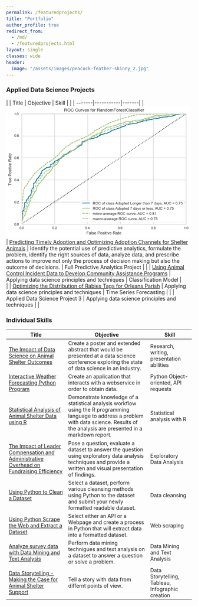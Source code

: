 ```yaml
---
permalink: /featuredprojects/
title: "Portfolio"
author_profile: true
redirect_from: 
  - /md/
  - /featuredprojects.html
layout: single
classes: wide
header:
  image: "/assets/images/peacock-feather-skinny_2.jpg"
---
```

### Applied Data Science Projects
| | Title | Objective | Skill |
| | -------|-----------|-------|
| ![DSC630](/assets/images/DSC630_thumbnail.png) | [Predicting Timely Adoption and Optimizing Adoption Channels for Shelter Animals](https://github.com/RebeccaLewis-DS/dsc630-finalproject.git)	| Identify the potential use of predictive analytics, formulate the problem, identify the right sources of data, analyze data, and prescribe actions to improve not only the process of decision making but also the outcome of decisions.	| Full Predictive Analytics Project	|
| | [Using Animal Control Incident Data to Develop Community Assistance Programs](https://github.com/RebeccaLewis-DS/dsc680-project1.git)	| Applying data science principles and techniques	| Classification Model	|	
| | [Optimizing the Distribution of Rabies Tags for Orleans Parish](https://github.com/RebeccaLewis-DS/dsc680-project2.git)	| Applying data science principles and techniques	| Time Series Forecasting	|
| | Applied Data Science Project 3	| Applying data science principles and techniques	|	|

### Individual Skills
| Title | Objective | Skill |
|-------|-----------|-------|
| [The Impact of Data Science on Animal Shelter Outcomes](https://github.com/RebeccaLewis-DS/dsc500-finalproject.git) | Create a poster and extended abstract that would be presented at a data science conference exploring the state of data science in an industry.  | Research, writing, presentation abilities | 
| [Interactive Weather Forecasting Python Program](https://github.com/RebeccaLewis-DS/dsc510-finalproject.git)	| Create an application that interacts with a webservice in order to obtain data.	| Python Object-oriented, API requests	|
| [Statistical Analysis of Animal Shelter Data using R](https://github.com/RebeccaLewis-DS/dsc520-finalproject.git)	| Demonstrate knowledge of a statistical analysis workflow using the R programming language to address a problem with data science. Results of the analysis are presented in a markdown report.	| Statistical analysis with R	|
| [The Impact of Leader Compensation and Administrative Overhead on Fundraising Efficiency](https://github.com/RebeccaLewis-DS/dsc530-finalproject.git)	| Pose a question, evaluate a dataset to answer the question using exploratory data analysis techniques and provide a written and visual presentation of findings.	| Exploratory Data Analysis	|
| [Using Python to Clean a Dataset](https://github.com/RebeccaLewis-DS/dsc540-midtermproject.git)	| Select a dataset, perform various cleansing methods using Python to the dataset and submit your newly formatted readable dataset.	| Data cleansing	|
| [Using Python Scrape the Web and Extract a Dataset](https://github.com/RebeccaLewis-DS/dsc540-termproject.git)	| Select either an API or a Webpage and create a process in Python that will extract data into a formatted dataset.	| Web scraping	|		
| [Analyze survey data with Data Mining and Text Analysis](https://github.com/RebeccaLewis-DS/dsc550-finalproject.git)	| Perform data mining technigues and text analysis on a dataset to answer a question or solve a problem.	| Data Mining and Text Analysis	|
| [Data Storytelling - Making the Case for Animal Shelter Support](https://github.com/RebeccaLewis-DS/dsc640-finalproject.git) | Tell a story with data from differnt points of view.	| Data Storytelling, Tableau, Infographic creation	|	
